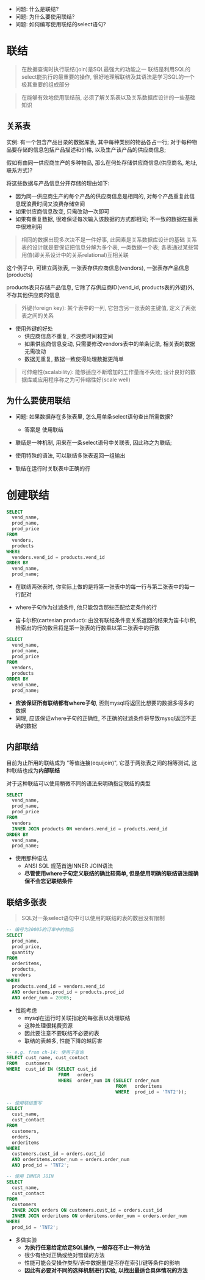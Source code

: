 + 问题: 什么是联结?
+ 问题: 为什么要使用联结?
+ 问题: 如何编写使用联结的select语句?

# 联结

> 在数据查询时执行联结(join)是SQL最强大的功能之一
> 联结是利用SQL的select能执行的最重要的操作, 很好地理解联结及其语法是学习SQL的一个极其重要的组成部分

> 在能够有效地使用联结前, 必须了解关系表以及关系数据库设计的一些基础知识

## 关系表

实例: 有一个包含产品目录的数据库表, 其中每种类别的物品各占一行; 对于每种物品要存储的信息包括产品描述和价格, 以及生产该产品的供应商信息;

假如有由同一供应商生产的多种物品, 那么在何处存储供应商信息(供应商名, 地址, 联系方式)?

将这些数据与产品信息分开存储的理由如下:

+ 因为同一供应商生产的每个产品的供应商信息是相同的, 对每个产品重复此信息既浪费时间又浪费存储空间
+ 如果供应商信息改变, 只需改动一次即可
+ 如果有重复数据, 很难保证每次输入该数据的方式都相同; 不一致的数据在报表中很难利用

> 相同的数据出现多次决不是一件好事, 此因素是关系数据库设计的基础
> 关系表的设计就是要保证把信息分解为多个表, 一类数据一个表; 各表通过某些常用值(即关系设计中的关系relational)互相关联

这个例子中, 可建立两张表, 一张表存供应商信息(vendors), 一张表存产品信息(products)

products表只存储产品信息, 它除了存供应商ID(vend_id, products表的外键)外, 不存其他供应商的信息

> 外键(foreign key): 某个表中的一列, 它包含另一张表的主键值, 定义了两张表之间的关系

+ 使用外键的好处
    + 供应商信息不重复, 不浪费时间和空间
    + 如果供应商信息变动, 只需要修改vendors表中的单条记录, 相关表的数据无需改动
    + 数据无重复, 数据一致使得处理数据更简单

> 可伸缩性(scalability): 能够适应不断增加的工作量而不失败; 设计良好的数据库或应用程序称之为可伸缩性好(scale well)

## 为什么要使用联结

+ 问题: 如果数据存在多张表里, 怎么用单条select语句查出所需数据?
    + 答案是 使用联结

+ 联结是一种机制, 用来在一条select语句中关联表, 因此称之为联结;
+ 使用特殊的语法, 可以联结多张表返回一组输出
+ 联结在运行时关联表中正确的行

# 创建联结

```sql
SELECT
  vend_name,
  prod_name,
  prod_price
FROM
  vendors,
  products
WHERE
  vendors.vend_id = products.vend_id
ORDER BY
  vend_name,
  prod_name;

```

+ 在联结两张表时, 你实际上做的是将第一张表中的每一行与第二张表中的每一行配对
+ where子句作为过滤条件, 他只能包含那些匹配给定条件的行

+ 笛卡尔积(cartesian product): 由没有联结条件变关系返回的结果为笛卡尔积, 检索出的行的数目将是第一张表的行数乘以第二张表中的行数

```sql
SELECT
  vend_name,
  prod_name,
  prod_price
FROM
  vendors,
  products
ORDER BY
  vend_name,
  prod_name;
```

+ **应该保证所有联结都有where子句**, 否则mysql将返回比想要的数据多得多的数据
+ 同理, 应该保证where子句的正确性, 不正确的过滤条件将导致mysql返回不正确的数据

## 内部联结

目前为止所用的联结成为 "等值连接(equijoin)", 它基于两张表之间的相等测试, 这种联结也成为**内部联结**

对于这种联结可以使用稍微不同的语法来明确指定联结的类型

```sql
SELECT
  vend_name,
  prod_name,
  prod_price
FROM
  vendors
  INNER JOIN products ON vendors.vend_id = products.vend_id
ORDER BY
  vend_name,
  prod_name;
```

+ 使用那种语法
    + ANSI SQL 规范首选INNER JOIN语法
    + **尽管使用where子句定义联结的确比较简单, 但是使用明确的联结语法能确保不会忘记联结条件**

## 联结多张表

> SQL对一条select语句中可以使用的联结的表的数目没有限制

```sql
-- 编号为20005的订单中的物品
SELECT
  prod_name,
  prod_price,
  quantity
FROM
  orderitems,
  products,
  vendors
WHERE
  products.vend_id = vendors.vend_id
  AND orderitems.prod_id = products.prod_id
  AND order_num = 20005;
```

+ 性能考虑
    + mysql在运行时关联指定的每张表以处理联结
    + 这种处理很耗费资源
    + 因此要注意不要联结不必要的表
    + 联结的表越多, 性能下降的越厉害

```sql
-- e.g. from ch-14: 使用子查询
SELECT cust_name, cust_contact
FROM   customers
WHERE  cust_id IN (SELECT cust_id
                   FROM   orders
                   WHERE  order_num IN (SELECT order_num
                                        FROM   orderitems
                                        WHERE  prod_id = 'TNT2'));

-- 使用联结重写
SELECT
  cust_name,
  cust_contact
FROM
  customers,
  orders,
  orderitems
WHERE
  customers.cust_id = orders.cust_id
  AND orderitems.order_num = orders.order_num
  AND prod_id = 'TNT2';

-- 使用 INNER JOIN
SELECT
  cust_name,
  cust_contact
FROM
  customers
  INNER JOIN orders ON customers.cust_id = orders.cust_id
  INNER JOIN orderitems ON orderitems.order_num = orders.order_num
WHERE
  prod_id = 'TNT2';
```

+ 多做实验
    + **为执行任意给定给定SQL操作, 一般存在不止一种方法**
    + 很少有绝对正确或绝对错误的方法
    + 性能可能会受操作类型/表中数据量/是否存在索引/键等条件的影响
    + **因此有必要对不同的选择机制进行实验, 以找出最适合具体情况的方法**











